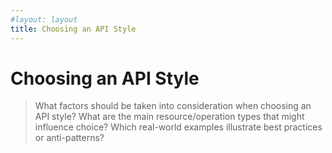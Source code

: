```yaml
---
#layout: layout
title: Choosing an API Style
---
```


# Choosing an API Style

> What factors should be taken into consideration when choosing an API style? 
> What are the main resource/operation types that might influence choice?
> Which real-world examples illustrate best practices or anti-patterns?